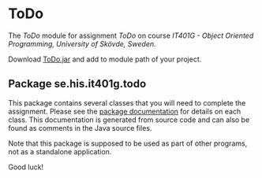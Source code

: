 # ToDo
The *ToDo* module for assignment *ToDo* on course *IT401G - Object Oriented Programming, University of Skövde, Sweden.*

Download [ToDo.jar](dist/ToDo.jar) and add to module path of your project.

## Package se.his.it401g.todo
This package contains several classes that you will need to complete the assignment. Please see the [package documentation](https://ilabsweden.github.io/ToDo/) for details on each class. This documentation is generated from source code and can also be found as comments in the Java source files.

Note that this package is supposed to be used as part of other programs, not as a standalone application. 

Good luck!